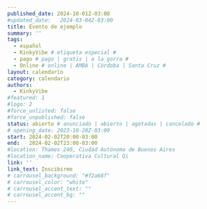 ```yaml
---
published_date: 2024-10-01Z-03:00
#updated_date:   2024-03-04Z-03:00
title: Evento de ejemplo
summary: ''
tags:
  - español
  - KinkyVibe # etiqueta especial #
  - pago # pago | gratis | a la gorra #
  - Online # online | AMBA | Córdoba | Santa Cruz #
layout: calendario
category: calendario
authors:
  - KinkyVibe
#featured: 1
#logo: 2
#force_unlisted: false
#force_unpublished: false
status: abierto # anunciado | abierto | agotadas | cancelado #
# opening_date: 2023-10-20Z-03:00
start: 2024-02-02T20:00-03:00
end:   2024-02-02T23:00-03:00
#location: Thames 240, Ciudad Autónoma de Buenos Aires
#location_name: Cooperativa Cultural Qi
link: ''
link_text: Inscibirme
# carrousel_background: "#f2a68f"
# carrousel_color: "white"
# carrousel_accent_text: ""
# carrousel_accent_bg: ""
---
```

